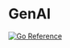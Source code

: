 # GenAI

[![Go Reference](https://pkg.go.dev/badge/github.com/bornholm/genai.svg)](https://pkg.go.dev/github.com/bornholm/genai)
